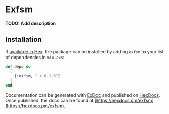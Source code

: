# Exfsm

**TODO: Add description**

## Installation

If [available in Hex](https://hex.pm/docs/publish), the package can be installed
by adding `exfsm` to your list of dependencies in `mix.exs`:

```elixir
def deps do
  [
    {:exfsm, "~> 0.1.0"}
  ]
end
```

Documentation can be generated with [ExDoc](https://github.com/elixir-lang/ex_doc)
and published on [HexDocs](https://hexdocs.pm). Once published, the docs can
be found at [https://hexdocs.pm/exfsm](https://hexdocs.pm/exfsm).

